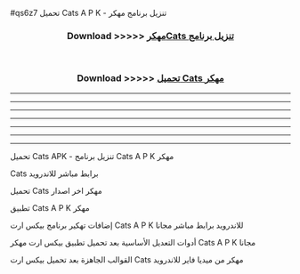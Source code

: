 #qs6z7 تحميل Cats  A P K - تنزيل برنامج مهكر



<div align="center">
<h3>Download >>>>> <a href="https://runaway1.web.app/?sq=Cats ">مهكرCats  تنزيل برنامج</a></h3><br>

<h3>Download >>>>> <a href="https://runaway1.web.app/?sq=Cats ">تحميل Cats  مهكر</a></h3>
</div>


----------------------------------------------------------

----------------------------------------------------------

----------------------------------------------------------

----------------------------------------------------------

----------------------------------------------------------

----------------------------------------------------------

----------------------------------------------------------

تحميل Cats  APK - تنزيل برنامج Cats  A P K مهكر

Cats  برابط مباشر للاندرويد

تحميل Cats  مهكر اخر اصدار

تطبيق Cats  A P K مهكر

إضافات تهكير برنامج بيكس ارت Cats  A P K للاندرويد برابط مباشر مجانا

أدوات التعديل الأساسية بعد تحميل تطبيق بيكس ارت مهكر Cats  A P K مجانا

القوالب الجاهزة بعد تحميل بيكس ارت Cats  مهكر من ميديا فاير للاندرويد


